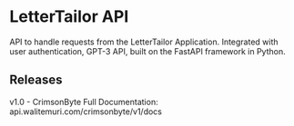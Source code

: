 # LetterTailor API


API to handle requests from the LetterTailor Application. Integrated with user authentication, GPT-3 API, built on the FastAPI framework in Python. 

## Releases

v1.0 - CrimsonByte
Full Documentation: api.walitemuri.com/crimsonbyte/v1/docs
